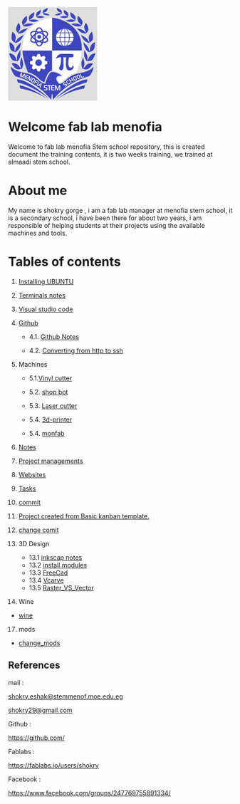  ![alt text](photo/sho1.png)
# Welcome fab lab menofia 
Welcome to fab lab menofia Stem school  repository, this is created document the training contents, it is two weeks training, we trained at almaadi stem school.
# About me

My name is shokry gorge , i am a fab lab manager at menofia stem school, it is a secondary school, i have been there for about two years, i am responsible of helping students at their projects using the available machines and tools.

# Tables of contents

1. [Installing UBUNTU](file.md/installing-ubuntu.md)

2. [Terminals notes](file.md/notes-about-terminal.md)

3. [Visual studio code](file.md/visual-studio-code.md)

4. [Github](file.md/github.md)
    
    - 4.1. [Github Notes](file.md/dealing-with-github.md)
    
   - 4.2. [Converting from http to ssh](file.md/http-ssh.md)
5. Machines

   - 5.1.[Vinyl cutter](file.md/vinyl.md)

   - 5.2. [shop bot](/file.md/shopbot.md)

   - 5.3. [Laser cutter](/file.md/Lasercutter.md)

   - 5.4. [3d-printer](/file.md/3dprinter.md
   )
   - 5.4. [monfab](/file.md/monfab.md)

7. [Notes](file.md/notes.md)
8. [Project managements](file.md/project-management.md)
9. [Websites](file.md/websites.md)
11. [Tasks](file.md/tasks.md)
12. [commit](file.md/commit.md)
13. [Project created from Basic kanban template. ](file.md/project.md)
14. [change comit](file/changecomit.md)

15.  3D Design

     - 13.1 [inkscap notes](file/inkscapnotes.md)
     - 13.2 [install modules](file/instal.md)
     - 13.3 [FreeCad](file/frecad.md)
     - 13.4 [Vcarve](file/Vcarve.md)
     - 13.5 [Raster_VS_Vector](file/rater$vector.md)
16.  Wine

- [wine](file/wine.md)

17. mods 

- [change_mods](file/mods.md)
## References

mail : 

shokry.eshak@stemmenof.moe.edu.eg

shokry29@gmail.com

Github :

https://github.com/

Fablabs : 

https://fablabs.io/users/shokry

Facebook :

https://www.facebook.com/groups/247769755891334/



